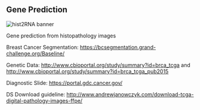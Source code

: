 ## Gene Prediction
![hist2RNA banner](https://github.com/raktim-mondol/hist2RNA/blob/main/)

Gene prediction from histopathology images


Breast Cancer Segmentation: https://bcsegmentation.grand-challenge.org/Baseline/

Genetic Data: http://www.cbioportal.org/study/summary?id=brca_tcga
and http://www.cbioportal.org/study/summary?id=brca_tcga_pub2015


Diagnostic Slide: https://portal.gdc.cancer.gov/

DS Download guideline: http://www.andrewjanowczyk.com/download-tcga-digital-pathology-images-ffpe/
